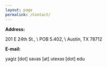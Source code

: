 ```yaml
---
layout: page
permalink: /Contact/
---
```


**Address:** 

201 E 24th St., \\
POB 5.402, \\
Austin, TX 78712

**E-mail:** 

yagiz [dot] savas [at] utexas [dot] edu

